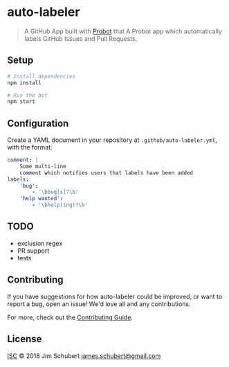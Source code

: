 # auto-labeler

> A GitHub App built with [Probot](https://github.com/probot/probot) that A Probot app which automatically labels GitHub Issues and Pull Requests.

## Setup

```sh
# Install dependencies
npm install

# Run the bot
npm start
```

## Configuration

Create a YAML document in your repository at `.github/auto-labeler.yml`, with the format:

```yaml
comment: |
    Some multi-line
    comment which notifies users that labels have been added
labels:
    'bug':
        - '\bbug[s]?\b'
    'help wanted':
        - '\bhelp(ing)?\b'
```

## TODO

* exclusion regex
* PR support
* tests

## Contributing

If you have suggestions for how auto-labeler could be improved, or want to report a bug, open an issue! We'd love all and any contributions.

For more, check out the [Contributing Guide](CONTRIBUTING.md).

## License

[ISC](LICENSE) © 2018 Jim Schubert <james.schubert@gmail.com>
